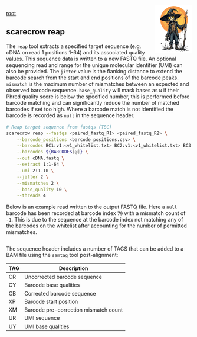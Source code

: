 <img style="float:right;width:100px;" src="../img/scarecrow.png" alt="scarecrow"/>

[root](root.md)

## scarecrow reap
The `reap` tool extracts a specified target sequence (e.g. cDNA on read 1 positions 1-64) and its associated quality values. This sequence data is written to a new FASTQ file. An optional sequencing read and range for the unique molecular identifier (UMI) can also be provided. The `jitter` value is the flanking distance to extend the barcode search from the start and end positions of the barcode peaks. `mismatch` is the maximum number of mismatches between an expected and observed barcode sequence. `base_quality` will mask bases as `N` if their Phred quality score is below the specified number, this is performed before barcode matching and can significantly reduce the number of matched barcodes if set too high. Where a barcode match is not identified the barcode is recorded as `null` in the sequence header.

```bash
# Reap target sequence from fastqs (TBC)
scarecrow reap --fastqs <paired_fastq_R1> <paired_fastq_R2> \
    --barcode_positions <barcode_positions.csv> \
    --barcodes BC1:v1:<v1_whitelist.txt> BC2:v1:<v1_whitelist.txt> BC3:n198:<n198_whitelist.txt> \
    --barcodes ${BARCODES[@]} \
    --out cDNA.fastq \
    --extract 1:1-64 \
    --umi 2:1-10 \
    --jitter 2 \
    --mismatches 2 \
    --base_quality 10 \
    --threads 4
```

Below is an example read written to the output FASTQ file. Here a `null` barcode has been recorded at barcode index `79` with a mismatch count of `-1`. This is due to the sequence at the barcode index not matching any of the barcodes on the whitelist after accounting for the number of permitted mismatches.

```bash
```

The sequence header includes a number of TAGS that can be added to a BAM file using the `samtag` tool post-alignment:

| TAG | Description |
| --- | ----------- |
| CR  | Uncorrected barcode sequence |
| CY  | Barcode base qualities |
| CB  | Corrected barcode sequence |
| XP  | Barcode start position |
| XM  | Barcode pre-correction mismatch count |
| UR  | UMI sequence |
| UY  | UMI base qualities |
